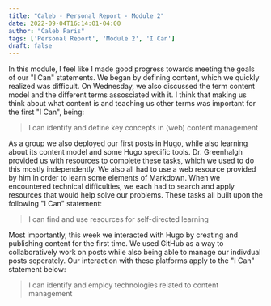 ```yaml
---
title: "Caleb - Personal Report - Module 2"
date: 2022-09-04T16:14:01-04:00
author: "Caleb Faris"
tags: ['Personal Report', 'Module 2', 'I Can']
draft: false
---
```


In this module, I feel like I made good progress towards meeting the goals of our "I Can" statements. We began by defining content, which we quickly realized was difficult. On Wednesday, we also discussed the term content model and the different terms assosciated with it. I think that making us think about what content is and teaching us other terms was important for the first "I Can", being:
> I can identify and define key concepts in (web) content management

As a group we also deployed our first posts in Hugo, while also learning about its content model and some Hugo specific tools. Dr. Greenhalgh provided us with resources to complete these tasks, which we used to do this mostly independently. We also all had to use a web resource provided by him in order to learn some elements of Markdown. When we encountered technical difficulties, we each had to search and apply resources that would help solve our problems. These tasks all built upon the following "I Can" statement:
> I can find and use resources for self-directed learning

Most importantly, this week we interacted with Hugo by creating and publishing content for the first time. We used GitHub as a way to collaboratively work on posts while also being able to manage our indivdual posts seperately. Our interaction with these platforms apply to the "I Can" statement below: 
> I can identify and employ technologies related to content management